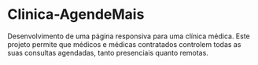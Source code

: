 # Clinica-AgendeMais
Desenvolvimento de uma página responsiva para uma clínica médica. Este projeto permite que médicos e médicas contratados controlem todas as suas consultas agendadas, tanto presenciais quanto remotas.





